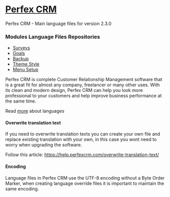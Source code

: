 # <a href="https://perfexcrm.com">Perfex CRM</a>
Perfex CRM - Main language files for version 2.3.0

### Modules Language Files Repositories
* <a href="https://github.com/mstojanovv/PerfexCRM-surveys">Surveys</a>
* <a href="https://github.com/mstojanovv/PerfexCRM-goals">Goals</a>
* <a href="https://github.com/mstojanovv/PerfexCRM-backup">Backup</a>
* <a href="https://github.com/mstojanovv/PerfexCRM-theme_style">Theme Style</a>
* <a href="https://github.com/mstojanovv/PerfexCRM-menu_setup">Menu Setup</a>
<p>
    Perfex CRM is complete Customer Relationship Management software that is a great fit for almost any company, freelancer or many other uses. With its clean and modern design, Perfex CRM can help you look more professional to your customers and help improve business performance at the same time.
</p>
<p>Read <a href="https://help.perfexcrm.com/system-language/">more</a> about languages</p>
<h4>Overwrite translation text</h4>
<p>
    If you need to overwrite translation texts you can create your own file and replace existing translation with your own, in this case you wont need to worry when upgrading the software.
</p>
<p>
    Follow this article: <a href="https://help.perfexcrm.com/overwrite-translation-text/">https://help.perfexcrm.com/overwrite-translation-text/</a>
</p>
<h4>Encoding</h4>
<p>
    Language files in Perfex CRM use the UTF-8 encoding without a Byte Order Marker, when creating language override files it is important to maintain the same encoding.
</p>
